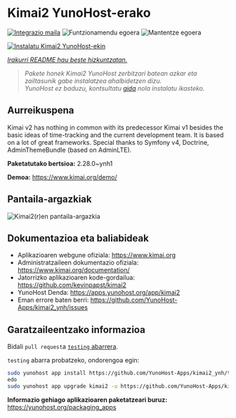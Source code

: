 <!--
Ohart ongi: README hau automatikoki sortu da <https://github.com/YunoHost/apps/tree/master/tools/readme_generator>ri esker
EZ editatu eskuz.
-->

# Kimai2 YunoHost-erako

[![Integrazio maila](https://apps.yunohost.org/badge/integration/kimai2)](https://ci-apps.yunohost.org/ci/apps/kimai2/)
![Funtzionamendu egoera](https://apps.yunohost.org/badge/state/kimai2)
![Mantentze egoera](https://apps.yunohost.org/badge/maintained/kimai2)

[![Instalatu Kimai2 YunoHost-ekin](https://install-app.yunohost.org/install-with-yunohost.svg)](https://install-app.yunohost.org/?app=kimai2)

*[Irakurri README hau beste hizkuntzatan.](./ALL_README.md)*

> *Pakete honek Kimai2 YunoHost zerbitzari batean azkar eta zailtasunik gabe instalatzea ahalbidetzen dizu.*  
> *YunoHost ez baduzu, kontsultatu [gida](https://yunohost.org/install) nola instalatu ikasteko.*

## Aurreikuspena

Kimai v2 has nothing in common with its predecessor Kimai v1 besides the basic ideas of time-tracking and the current development team. It is based on a lot of great frameworks. Special thanks to Symfony v4, Doctrine, AdminThemeBundle (based on AdminLTE).


**Paketatutako bertsioa:** 2.28.0~ynh1

**Demoa:** <https://www.kimai.org/demo/>

## Pantaila-argazkiak

![Kimai2(r)en pantaila-argazkia](./doc/screenshots/screenshot1.png)

## Dokumentazioa eta baliabideak

- Aplikazioaren webgune ofiziala: <https://www.kimai.org>
- Administratzaileen dokumentazio ofiziala: <https://www.kimai.org/documentation/>
- Jatorrizko aplikazioaren kode-gordailua: <https://github.com/kevinpapst/kimai2>
- YunoHost Denda: <https://apps.yunohost.org/app/kimai2>
- Eman errore baten berri: <https://github.com/YunoHost-Apps/kimai2_ynh/issues>

## Garatzaileentzako informazioa

Bidali `pull request`a [`testing` abarrera](https://github.com/YunoHost-Apps/kimai2_ynh/tree/testing).

`testing` abarra probatzeko, ondorengoa egin:

```bash
sudo yunohost app install https://github.com/YunoHost-Apps/kimai2_ynh/tree/testing --debug
edo
sudo yunohost app upgrade kimai2 -u https://github.com/YunoHost-Apps/kimai2_ynh/tree/testing --debug
```

**Informazio gehiago aplikazioaren paketatzeari buruz:** <https://yunohost.org/packaging_apps>
